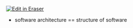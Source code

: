<p><a target="_blank" href="https://app.eraser.io/workspace/tVX4fsZEpTsdwBCkwQbH" id="edit-in-eraser-github-link"><img alt="Edit in Eraser" src="https://firebasestorage.googleapis.com/v0/b/second-petal-295822.appspot.com/o/images%2Fgithub%2FOpen%20in%20Eraser.svg?alt=media&amp;token=968381c8-a7e7-472a-8ed6-4a6626da5501"></a></p>

- software architecture == structure of software 



<!--- Eraser file: https://app.eraser.io/workspace/tVX4fsZEpTsdwBCkwQbH --->